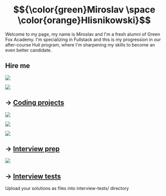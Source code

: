 # $${\color{green}Miroslav \space \color{orange}Hlisnikowski}$$

Welcome to my page, my name is Miroslav and I'm a fresh alumni of Green Fox Academy. I'm specializing in Fullstack and this is my progression in our after-course Huli program, where I'm sharpening my skills to become an even better candidate.

## Hire me
<a href="https://www.linkedin.com/in/miroslav-hlisnikowski-b0aa72216/"><img src="https://img.shields.io/badge/LinkedIn-0077B5?style=for-the-badge&logo=linkedin&logoColor=white"></a>

<a href="mailto: hlisnikowski.miroslav@gmail.com"><img src="https://img.shields.io/badge/Gmail-D14836?style=for-the-badge&logo=gmail&logoColor=white"></a>

## &rarr; [Coding projects](https://github.com/green-fox-academy/definitions/tree/master/project-phase/huli/coding-projects)

<a href="https://github.com/hlisnikowski/huli-alumni/tree/master/todo_app"><img src="https://img.shields.io/badge/PROJECT%20-TODO_APP-1C70A7?style=for-the-badge&logo=github&logoColor=white"></a>

<a href="https://github.com/hlisnikowski/huli-alumni/tree/master/apimix"><img src="https://img.shields.io/badge/PROJECT%20-API_MIX-CCAFF7?style=for-the-badge&logo=github&logoColor=white"></a>

<a href="https://github.com/hlisnikowski/huli-alumni/tree/master/rpg-project"><img src="https://img.shields.io/badge/PROJECT%20-RPG_BROWSER_GAME-FFAABB?style=for-the-badge&logo=github&logoColor=white"></a>

## &rarr; [Interview prep](https://github.com/green-fox-academy/teaching-materials/tree/master/interview)

<a href="https://www.codewars.com/users/hlisnikowski"><img src="https://img.shields.io/badge/Codewars-B1361E?style=for-the-badge&logo=Codewars&logoColor=white"></a>

## &rarr; [Interview tests](https://github.com/green-fox-academy/teaching-materials/tree/master/project-phase/tech-interview-tests)
Upload your solutions as files into interview-tests/ directory



